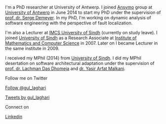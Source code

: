 I'm a PhD researcher at University of Antwerp.
I joined [Ansymo](https://www.uantwerpen.be/en/rg/ansymo/) group at [University of Antwerp](https://www.uantwerpen.be/) in June 2014 to start my PhD under the supervision of [prof. dr. Serge Demeyer](http://win.ua.ac.be/~sdemey/). In my PhD, I'm working on dynamic analysis of software engineering with the perspective of fault localization.

I'm also a Lecturer at [IMCS University of Sindh](http://imcs.usindh.edu.pk/gulsher-laghari/) (currently on study leave). I joined [University of Sindh](http://usindh.edu.pk) as a Research Associate at [Institute of Mathematics and Computer Science](http://imcs.usindh.edu.pk) in 2007. Later on I became Lecturer in the same institute in 2009.

I received my MPhil (2014) from [University of Sindh](http://usindh.edu.pk). I did my MPhil desertation on software architectural adaptation under the supervision of [prof. dr. Lachman Das Dhomeja](http://iict.usindh.edu.pk/iict-faculty/teachers-detail/23) and [dr. Yasir Arfat Malkani](http://usindh.edu.pk/yasir.malkani/).

Follow me on Twitter

<a class="twitter-follow-button"
  href="https://twitter.com/gul_laghari"
  data-size="large">Follow @gul_laghari
</a>

<a class="twitter-timeline" data-width="500" data-height="500" data-theme="light" data-link-color="#2B7BB9" href="https://twitter.com/gul_laghari">Tweets by gul_laghari</a> <script async src="//platform.twitter.com/widgets.js" charset="utf-8"></script>

Connect on

<div class="LI-profile-badge"  data-version="v1" data-size="medium" data-locale="en_US" data-type="horizontal" data-theme="dark" data-vanity="gulsher-laghari-7746b615"><a class="LI-simple-link" href='https://pk.linkedin.com/in/gulsher-laghari-7746b615?trk=profile-badge'>Linkedin</a></div>